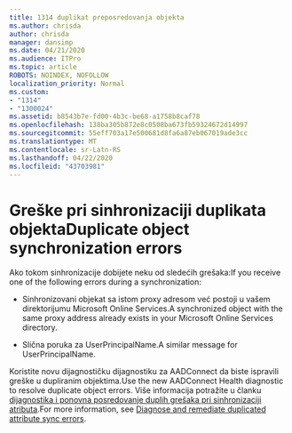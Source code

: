 ```yaml
---
title: 1314 duplikat preposredovanja objekta
ms.author: chrisda
author: chrisda
manager: dansimp
ms.date: 04/21/2020
ms.audience: ITPro
ms.topic: article
ROBOTS: NOINDEX, NOFOLLOW
localization_priority: Normal
ms.custom:
- "1314"
- "1300024"
ms.assetid: b8543b7e-fd00-4b3c-be68-a1758b8caf78
ms.openlocfilehash: 138ba305b872e8c0508ba673fb59324672d14997
ms.sourcegitcommit: 55eff703a17e500681d8fa6a87eb067019ade3cc
ms.translationtype: MT
ms.contentlocale: sr-Latn-RS
ms.lasthandoff: 04/22/2020
ms.locfileid: "43703981"
---
```

# <a name="duplicate-object-synchronization-errors"></a><span data-ttu-id="1f54d-102">Greške pri sinhronizaciji duplikata objekta</span><span class="sxs-lookup"><span data-stu-id="1f54d-102">Duplicate object synchronization errors</span></span>

<span data-ttu-id="1f54d-103">Ako tokom sinhronizacije dobijete neku od sledećih grešaka:</span><span class="sxs-lookup"><span data-stu-id="1f54d-103">If you receive one of the following errors during a synchronization:</span></span>

- <span data-ttu-id="1f54d-104">Sinhronizovani objekat sa istom proxy adresom već postoji u vašem direktorijumu Microsoft Online Services.</span><span class="sxs-lookup"><span data-stu-id="1f54d-104">A synchronized object with the same proxy address already exists in your Microsoft Online Services directory.</span></span>

- <span data-ttu-id="1f54d-105">Slična poruka za UserPrincipalName.</span><span class="sxs-lookup"><span data-stu-id="1f54d-105">A similar message for UserPrincipalName.</span></span>

<span data-ttu-id="1f54d-106">Koristite novu dijagnostičku dijagnostiku za AADConnect da biste ispravili greške u dupliranim objektima.</span><span class="sxs-lookup"><span data-stu-id="1f54d-106">Use the new AADConnect Health diagnostic to resolve duplicate object errors.</span></span> <span data-ttu-id="1f54d-107">Više informacija potražite u članku [dijagnostika i ponovna posredovanje duplih grešaka pri sinhronizaciji atributa](https://docs.microsoft.com/azure/active-directory/hybrid/how-to-connect-health-diagnose-sync-errors).</span><span class="sxs-lookup"><span data-stu-id="1f54d-107">For more information, see [Diagnose and remediate duplicated attribute sync errors](https://docs.microsoft.com/azure/active-directory/hybrid/how-to-connect-health-diagnose-sync-errors).</span></span>
